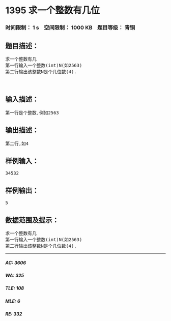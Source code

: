 # 1395 求一个整数有几位   
### 时间限制： 1 s&nbsp;&nbsp;&nbsp;&nbsp;空间限制： 1000 KB&nbsp;&nbsp;&nbsp;&nbsp;题目等级： 青铜  
## 题目描述：  

<pre>
求一个整数有几
第一行输入一个整数(int)N(如2563)
第二行输出该整数N是个几位数(4).
 
 
</pre>
  
  
## 输入描述：  

<pre>
第一行是个整数,例如2563
</pre>
  
  
## 输出描述：  

<pre>
第二行,如4
</pre>
  
  
## 样例输入：  

<pre>
34532
</pre>
  
  
## 样例输出：  

<pre>
5
</pre>
  
  
## 数据范围及提示：  

<pre>
求一个整数有几
第一行输入一个整数(int)N(如2563)
第二行输出该整数N是个几位数(4).
</pre>
  
  
***  

##### AC: 3606  
##### WA: 325  
##### TLE: 108  
##### MLE: 6  
##### RE: 332  

